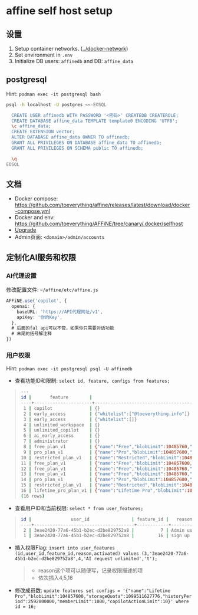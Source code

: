# affine self host setup

## 设置

1. Setup container networks. ([../docker-network](../docker-network))
2. Set environment in `.env`
3. Initialize DB users: `affinedb` and DB: `affine_data`

## postgresql

Hint: `podman exec -it postgresql bash`

```bash
psql -h localhost -U postgres <<-EOSQL

  CREATE USER affinedb WITH PASSWORD '<密码>' CREATEDB CREATEROLE;
  CREATE DATABASE affine_data TEMPLATE template0 ENCODING 'UTF8';
  \c affine_data;
  CREATE EXTENSION vector;
  ALTER DATABASE affine_data OWNER TO affinedb;
  GRANT ALL PRIVILEGES ON DATABASE affine_data TO affinedb;
  GRANT ALL PRIVILEGES ON SCHEMA public TO affinedb;

  \q
EOSQL
```

## 文档

+ Docker compose: <https://github.com/toeverything/affine/releases/latest/download/docker-compose.yml>
+ Docker and env: <https://github.com/toeverything/AFFiNE/tree/canary/.docker/selfhost>
+ [Upgrade](https://docs.affine.pro/docs/self-host-affine/affine-self-hosted-0.21-upgrade-guide)
+ Admin页面: `<domain>/admin/accounts`

## 定制化AI服务和权限

### AI代理设置

修改配置文件: `~/affine/etc/affine.js`

```ts
AFFiNE.use('copilot', {
  openai: {
    baseURL: 'https://API代理网址/v1',
    apiKey: '你的Key',
  },
  # 后面的fal api可以不管，如果你只需要对话功能
  # 末尾的括号解注释
})
```

### 用户权限

Hint: `podman exec -it postgresql psql -U affinedb`

+ 查看功能ID和限制: `select id, feature, configs from features;`
  
>```bash
>---
> id |       feature        |                                                                             configs                                                                             
>----+----------------------+-----------------------------------------------------------------------------------------------------------------------------------------------------------------
>  1 | copilot              | {}
>  2 | early_access         | {"whitelist":["@toeverything.info"]}
>  3 | early_access         | {"whitelist":[]}
>  4 | unlimited_workspace  | {}
>  5 | unlimited_copilot    | {}
>  6 | ai_early_access      | {}
>  7 | administrator        | {}
>  8 | free_plan_v1         | {"name":"Free","blobLimit":10485760,"storageQuota":10737418240,"historyPeriod":604800000,"memberLimit":3}
>  9 | pro_plan_v1          | {"name":"Pro","blobLimit":104857600,"storageQuota":107374182400,"historyPeriod":2592000000,"memberLimit":10}
> 10 | restricted_plan_v1   | {"name":"Restricted","blobLimit":1048576,"storageQuota":10485760,"historyPeriod":2592000000,"memberLimit":10}
> 11 | free_plan_v1         | {"name":"Free","blobLimit":104857600,"storageQuota":10737418240,"historyPeriod":604800000,"memberLimit":3}
> 12 | free_plan_v1         | {"name":"Free","blobLimit":10485760,"businessBlobLimit":104857600,"storageQuota":10737418240,"historyPeriod":604800000,"memberLimit":3}
> 13 | free_plan_v1         | {"name":"Free","blobLimit":10485760,"businessBlobLimit":104857600,"storageQuota":10737418240,"historyPeriod":604800000,"memberLimit":3,"copilotActionLimit":10}
> 14 | pro_plan_v1          | {"name":"Pro","blobLimit":104857600,"storageQuota":107374182400,"historyPeriod":2592000000,"memberLimit":10,"copilotActionLimit":10}
> 15 | restricted_plan_v1   | {"name":"Restricted","blobLimit":1048576,"storageQuota":10485760,"historyPeriod":2592000000,"memberLimit":10,"copilotActionLimit":10}
> 16 | lifetime_pro_plan_v1 | {"name":"Lifetime Pro","blobLimit":104857600,"storageQuota":1099511627776,"historyPeriod":2592000000,"memberLimit":10,"copilotActionLimit":10}
>(16 rows)
>```

+ 查看用户ID和当前权限: `select * from user_features;`

>```bash
> id |               user_id                | feature_id |   reason   |         created_at         | expired_at | activated 
>----+--------------------------------------+------------+------------+----------------------------+------------+-----------
>  2 | 3eae2420-77a6-45b1-b2ec-d2be829752a8 |          7 | Admin user | 2024-09-11 09:19:02.565+00 |            | t
>  1 | 3eae2420-77a6-45b1-b2ec-d2be829752a8 |         16 | sign up    | 2024-09-11 09:19:02.556+00 |            | t
>```

+ 插入权限Flag: `insert into user_features (id,user_id,feature_id,reason,activated) values (3,'3eae2420-77a6-45b1-b2ec-d2be829752a8',4,'AI request unlimited','t');`
  > + reason这个项可以随便写，记录权限描述的项
  > + 依次插入4,5,16
+ 修改成员数: `update features set configs = '{"name":"Lifetime Pro","blobLimit":104857600,"storageQuota":1099511627776,"historyPeriod":2592000000,"memberLimit":1000,"copilotActionLimit":10}' where id = 16;`
